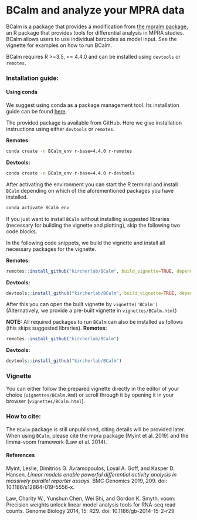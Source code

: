 # BCalm and analyze your MPRA data

BCalm is a package that provides a modification from [the mpralm package](https://github.com/hansenlab/mpra/tree/master), an R package that provides tools for differential analysis in MPRA studies.
BCalm allows users to use individual barcodes as model input.
See the vignette for examples on how to run BCalm.

BCalm requires R >=3.5, <= 4.4.0 and can be installed using `devtools` or `remotes`.

### Installation guide:

#### Using conda
We suggest using conda as a package management tool. Its installation guide can be found [here](https://docs.conda.io/projects/conda/en/latest/user-guide/install/index.html).

The provided package is available from GitHub. Here we give installation instructions using either `devtools` or `remotes`.

**Remotes:**
```bash
conda create -n BCalm_env r-base=4.4.0 r-remotes
```

**Devtools:**
```bash
conda create -n BCalm_env r-base=4.4.0 r-devtools
```
After activating the environment you can start the R terminal and install `BCalm` depending on which of the aforementioned packages you have installed. 

```bash
conda activate BCalm_env
```

If you just want to install `BCalm` without installing suggested libraries (necessary for building the vignette and plotting), skip the following two code blocks.  

In the following code snippets, we build the vignette and install all necessary packages for the vignette. 

**Remotes:**
```R
remotes::install_github("kircherlab/BCalm", build_vignette=TRUE, dependencies=TRUE)
```

**Devtools:**
```R
devtools::install_github("kircherlab/BCalm", build_vignette=TRUE, dependencies=TRUE)
```

After this you can open the built vignette by `vignette('BCalm')` (Alternatively, we provide a pre-built vignette in `vignettes/BCalm.html`)

**NOTE:** All required packages to run `BCalm` can also be installed as follows (this skips suggested libraries).
**Remotes:**
```R
remotes::install_github("kircherlab/BCalm")
```

**Devtools:**
```R
devtools::install_github("kircherlab/BCalm")
```
### Vignette
You can either follow the prepared vignette directly in the editor of your choice (`vignettes/BCalm.Rmd`) or scroll through it by opening it in your browser (`vignettes/BCalm.html`).


### How to cite: 
The `BCalm` package is still unpublished, citing details will be provided later. When using `BCalm`, please cite the mpra package (Myint et al. 2019) and the limma-voom framework (Law et al. 2014).

#### References
Myint, Leslie, Dimitrios G. Avramopoulos, Loyal A. Goff, and Kasper D. Hansen. *Linear models enable powerful differential activity analysis in massively parallel reporter assays.* BMC Genomics 2019, 209. doi: 10.1186/s12864-019-5556-x.
 
Law, Charity W., Yunshun Chen, Wei Shi, and Gordon K. Smyth. voom: Precision weights unlock linear model analysis tools for RNA-seq read counts. Genome Biology 2014, 15: R29. doi: 10.1186/gb-2014-15-2-r29
